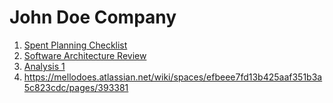 # John Doe Company

1. [Spent Planning Checklist](spent-planning-checklist-163952.md)
2. [Software Architecture Review](software-architecture-review-65735.md)
3. [Analysis 1](analysis-1-131318.md)
4. <https://mellodoes.atlassian.net/wiki/spaces/efbeee7fd13b425aaf351b3a5c823cdc/pages/393381>

